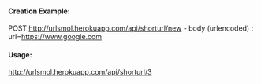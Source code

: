 #### Creation Example:

POST http://urlsmol.herokuapp.com/api/shorturl/new - body (urlencoded) :  url=https://www.google.com

#### Usage:

http://urlsmol.herokuapp.com/api/shorturl/3
